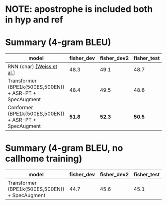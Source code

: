 # NOTE: apostrophe is included both in hyp and ref

# Summary (4-gram BLEU)

| model                                                         | fisher_dev | fisher_dev2 | fisher_test | callhome_devtest | callhome_evltest |
| ------------------------------------------------------------- | ---------- | ----------- | ----------- | ---------------- | ---------------- |
| RNN (char) [[Weiss et al.]](https://arxiv.org/abs/1703.08581) | 48.3       | 49.1        | 48.7        | 16.8             | 17.4             |
| Transformer (BPE1k(500ES,500EN)) + ASR-PT + SpecAugment       | 48.4       | 49.5        | 48.6        | 19.7             | 19.6             |
| Conformer (BPE1k(500ES,500EN)) + ASR-PT + SpecAugment         | **51.8**   | **52.3**    | **50.5**    | **22.3**         | **21.7**         |

# Summary (4-gram BLEU, no callhome training)

| model                                                         | fisher_dev | fisher_dev2 | fisher_test | callhome_devtest | callhome_evltest |
| ------------------------------------------------------------- | ---------- | ----------- | ----------- | ---------------- | ---------------- |
| Transformer (BPE1k(500ES,500EN)) + SpecAugment                | 44.7       | 45.6        | 45.1        | 17.3             | 16.8             |